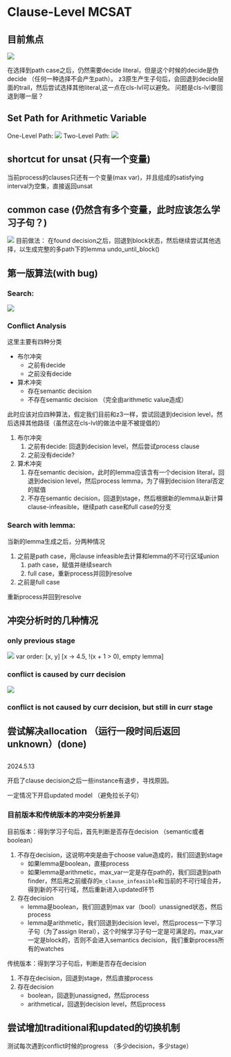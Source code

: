 # Clause-Level MCSAT

## 目前焦点

![](https://cdn.nlark.com/yuque/0/2024/jpeg/26979990/1709640289984-3ff1fc0b-e3d5-49b7-bcc4-3c3d88924eaf.jpeg)

在选择到path case之后，仍然需要decide literal，但是这个时候的decide是伪decide （任何一种选择不会产生path）。
z3原生产生子句后，会回退到decide层面的trail，然后尝试选择其他literal,这一点在cls-lvl可以避免。
问题是cls-lvl要回退到哪一层？

## Set Path for Arithmetic Variable

One-Level Path:
![](https://cdn.nlark.com/yuque/0/2024/jpeg/26979990/1709705681160-97a5da0a-8928-4fc0-a9f9-cdb31343de04.jpeg)
Two-Level Path:
![](https://cdn.nlark.com/yuque/0/2024/jpeg/26979990/1709706890966-efe234ff-7a09-49cd-b749-e4797d3f9e1a.jpeg)

## shortcut for unsat (只有一个变量)

当前process的clauses只还有一个变量(max var)，并且组成的satisfying interval为空集，直接返回unsat

## common case (仍然含有多个变量，此时应该怎么学习子句？)

![](https://cdn.nlark.com/yuque/0/2024/jpeg/26979990/1709711558096-a333b6ea-42ac-4a68-906d-4f05e825b95a.jpeg)
目前做法：
在found decision之后，回退到block状态，然后继续尝试其他选择，以生成完整的多path下的lemma
undo_until_block()

## 第一版算法(with bug)

### Search:

![](https://cdn.nlark.com/yuque/0/2024/jpeg/26979990/1709718473151-d10851cd-1d5a-4922-b4a2-114e2bc83a1c.jpeg)

### Conflict Analysis

这里主要有四种分类

- 布尔冲突
  - 之前有decide
  - 之前没有decide
- 算术冲突
  - 存在semantic decision
  - 不存在semantic decision （完全由arithmetic value造成）

此时应该对应四种算法，假定我们目前和z3一样，尝试回退到decision level，然后选择其他路径（虽然这在cls-lvl的做法中是不被提倡的）

1. 布尔冲突
   1. 之前有decide: 回退到decision level，然后尝试process clause
   2. 之前没有decide?
2. 算术冲突
   1. 存在semantic decision，此时的lemma应该含有一个decision literal，回退到decision level，然后process lemma，为了得到decision literal否定的赋值
   2. 不存在semantic decision，回退到stage，然后根据新的lemma从新计算clause-infeasible，继续path case和full case的分支

### Search with lemma:

当新的lemma生成之后，分两种情况

1. 之前是path case，用clause infeasible去计算和lemma的不可行区域union
   1. path case，赋值并继续search
   2. full case，重新process并回到resolve
2. 之前是full case

重新process并回到resolve

## 冲突分析时的几种情况

### only previous stage

![](https://cdn.nlark.com/yuque/__latex/06c5464eabd97ffce1721708772d7ab2.svg#card=math&code=x%5E2%20-%209x%2B20%20%5Cle%200%5C%5C%0Ay%5E2%20%5Cle%20-x%20-%201&id=Tu1Bw)
var order: [x, y]
[x -> 4.5, !(x + 1 > 0), empty lemma]

### conflict is caused by curr decision

![](https://cdn.nlark.com/yuque/__latex/f2ef7e4ad6dbf3b83ef603eb7471c48d.svg#card=math&code=x%5E2%20-%209x%2B20%20%5Cle%200%20%5Cvee%20x%5E2%20-5x%2B6%5Cle0%5C%5C%0Ay%5E2%20%5Cle%20-x%20-%201&id=AYmaH)

### conflict is not caused by curr decision, but still in curr stage

## 尝试解决allocation （运行一段时间后返回unknown）(done)

## 

2024.5.13

开启了clause decision之后一些instance有退步，寻找原因。

一定情况下开启updated model （避免拉长子句）

### 目前版本和传统版本的冲突分析差异

目前版本：得到学习子句后，首先判断是否存在decision （semantic或者boolean）
1. 不存在decision，这说明冲突是由于choose value造成的，我们回退到stage
   + 如果lemma是boolean，直接process
   + 如果lemma是arithmetic，max_var一定是存在path的，我们回退到path finder，然后用之前缓存的`m_clause_infeasible`和当前的不可行域合并，得到新的不可行域，然后重新进入updated环节
2. 存在decision
   +  lemma是boolean，我们回退到max var（bool）unassigned状态，然后process
   + lemma是arithmetic，我们回退到decision level，然后process一下学习子句（为了assign literal），这个时候学习子句一定是可满足的。max_var一定是block的，否则不会进入semantics decision，我们重新process所有的watches

传统版本：得到学习子句后，判断是否存在decision
1. 不存在decision，回退到stage，然后直接process
2. 存在decision
   + boolean，回退到unassigned，然后process
   + arithmetical，回退到decision level，然后process

## 尝试增加traditional和updated的切换机制

测试每次遇到conflict时候的progress （多少decision，多少stage）